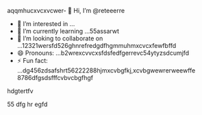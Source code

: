 aqqmhucxvcxvcwer- 👋 Hi, I’m @reteeerre
- 👀 I’m interested in ...
- 🌱 I’m currently learning ...55assarwt
- 💞️ I’m looking to collaborate on ...12321wersfd526ghnrefredgdfhgmmuhmxcvcxfewfbffd
- 😄 Pronouns: ...b2wrexcvvcxsfdsfedfgerrevc54ytyzsdcumjfd
- ⚡ Fun fact: ...dg456zdsafshrt56222288hjmxcvbgfkj,xcvbgwewrerweewffe
8786dfgsdsfffcvbvcbgfhgf
<!---rwecvnvb152955+dsfcxvchyw
reteeerre/reteeerre is a ✨ special ✨ repository because its123 `README.md` (this fi3le) appears on youffr GitrwerHgfbfgub prohrtfile8876dffxcvd.sdasfd
You can click the Preview link to take a look at your changes.пd4545sdf1sdf232162dfgdf
--->hdgtertfv
55
dfg
hr
egfd
